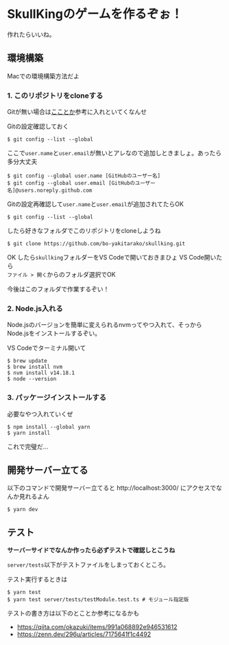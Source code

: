 # SkullKingのゲームを作るぞぉ！
作れたらいいね。

## 環境構築
Macでの環境構築方法だよ

### 1. このリポジトリをcloneする
Gitが無い場合は[こことか](https://tracpath.com/bootcamp/git-install-to-mac.html)参考に入れといてくなんせ

Gitの設定確認しておく
```shell
$ git config --list --global
```
ここで`user.name`と`user.email`が無いとアレなので追加しときましょ。あったら多分大丈夫

```shell
$ git config --global user.name [GitHubのユーザー名]
$ git config --global user.email [GitHubのユーザー名]@users.noreply.github.com
```

Gitの設定再確認して`user.name`と`user.email`が追加されてたらOK
```shell
$ git config --list --global
```

したら好きなフォルダでこのリポジトリをcloneしようね
```shell
$ git clone https://github.com/bo-yakitarako/skullking.git
```

OK
したら`skullking`フォルダーをVS Codeで開いておきまひょ
VS Code開いたら<br>
`ファイル > 開く`からのフォルダ選択でOK

今後はこのフォルダで作業するぞい！

### 2. Node.js入れる
Node.jsのバージョンを簡単に変えられるnvmってやつ入れて、そっからNode.jsをインストールするぞい。

VS Codeでターミナル開いて

```shell
$ brew update
$ brew install nvm
$ nvm install v14.18.1
$ node --version
```

### 3. パッケージインストールする
必要なやつ入れていくぜ

```shell
$ npm install --global yarn
$ yarn install
```

これで完璧だ...

## 開発サーバー立てる
以下のコマンドで開発サーバー立てると http://localhost:3000/ にアクセスでなんか見れるよん

```shell
$ yarn dev
```

## テスト
**サーバーサイドでなんか作ったら必ずテストで確認しとこうね**

`server/tests`以下がテストファイルをしまっておくところ。

テスト実行するときは

```shell
$ yarn test
$ yarn test server/tests/testModule.test.ts # モジュール指定版
```

テストの書き方は以下のとことか参考になるかも
- https://qiita.com/okazuki/items/991a068892e946531612
- https://zenn.dev/296u/articles/7175641f1c4492

